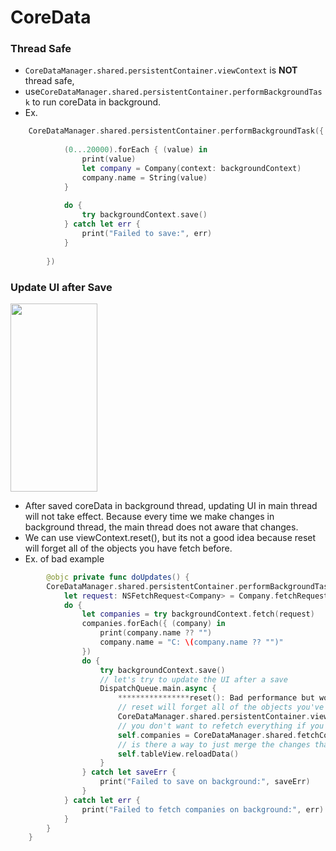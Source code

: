 # CoreData

### Thread Safe
* `CoreDataManager.shared.persistentContainer.viewContext` is **NOT** thread safe, 
* use`CoreDataManager.shared.persistentContainer.performBackgroundTask` to run coreData in background.
* Ex.
```swift
    CoreDataManager.shared.persistentContainer.performBackgroundTask({ (backgroundContext) in
            
            (0...20000).forEach { (value) in
                print(value)
                let company = Company(context: backgroundContext)
                company.name = String(value)
            }
            
            do {
                try backgroundContext.save()
            } catch let err {
                print("Failed to save:", err)
            }
            
        })
```

### Update UI after Save

<p float="left">
  <img width="139" height="301" src="https://github.com/zijiazhai/CoreData/blob/master/githubImages/Snip20191016_1.png">
</p>

* After saved coreData in background thread, updating UI in main thread will not take effect. Because every time we make changes in background thread, the main thread does not aware that changes.
* We can use viewContext.reset(), but its not a good idea because reset will forget all of the objects you have fetch before.
* Ex. of bad example
```swift
        @objc private func doUpdates() {
        CoreDataManager.shared.persistentContainer.performBackgroundTask { (backgroundContext) in
            let request: NSFetchRequest<Company> = Company.fetchRequest()
            do {
                let companies = try backgroundContext.fetch(request)
                companies.forEach({ (company) in
                    print(company.name ?? "")
                    company.name = "C: \(company.name ?? "")"
                })
                do {
                    try backgroundContext.save()
                    // let's try to update the UI after a save
                    DispatchQueue.main.async {
                        ****************reset(): Bad performance but works(Update UI Successfully)****************
                        // reset will forget all of the objects you've fetch before
                        CoreDataManager.shared.persistentContainer.viewContext.reset()
                        // you don't want to refetch everything if you're just simply update one or two companies
                        self.companies = CoreDataManager.shared.fetchCompanies()
                        // is there a way to just merge the changes that you made onto the main view context?
                        self.tableView.reloadData()
                    }
                } catch let saveErr {
                    print("Failed to save on background:", saveErr)
                }
            } catch let err {
                print("Failed to fetch companies on background:", err)
            }
        }
    }
```

